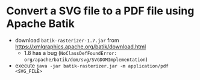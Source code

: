 # Convert a SVG file to a PDF file using Apache Batik

* download `batik-rasterizer-1.7.jar` from https://xmlgraphics.apache.org/batik/download.html
  * 1.8 has a bug (`NoClassDefFoundError: org/apache/batik/dom/svg/SVGDOMImplementation`)
* execute `java -jar batik-rasterizer.jar -m application/pdf <SVG_FILE>`
